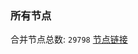 ### 所有节点
合并节点总数: `29798`
[节点链接](https://github.com/qjlxg/586/raw/refs/heads/master/sub/sub_merge_base64.txt)


